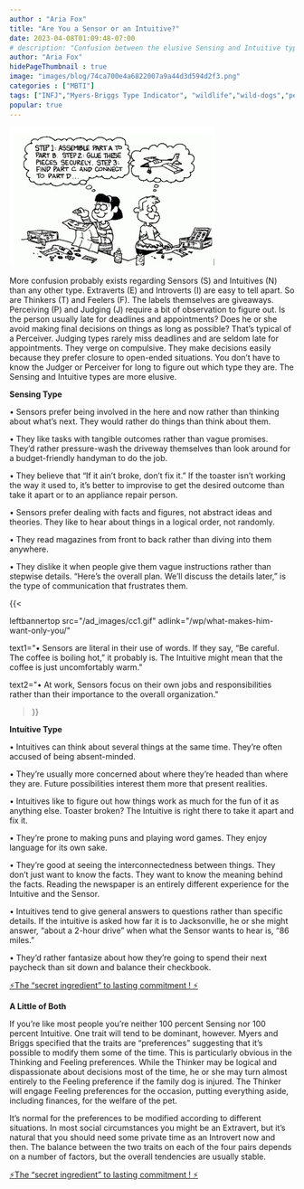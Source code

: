 ```yaml
---
author : "Aria Fox"
title: "Are You a Sensor or an Intuitive?"
date: 2023-04-08T01:09:48-07:00
# description: "Confusion between the elusive Sensing and Intuitive types."
author: "Aria Fox"
hidePageThumbnail : true 
image: "images/blog/74ca700e4a6822007a9a44d3d594d2f3.png"
categories : ["MBTI"]
tags: ["INFJ","Myers-Briggs Type Indicator", "wildlife","wild-dogs","pets","animal-welfare"]
popular: true
---
```



<!-- This is **bold** text, and this is *emphasized* text.
![infp_injf table](/infp_injf-table.jpg)
Visit the [Hugo](https://gohugo.io) website! -->

<!-- https://beaconstreetusa.com/wp/are-you-a-sensor-or-an-intuitive/-->

![Sensor or Intutive](/Sensor_Intuitive.jpg)

More confusion probably exists regarding Sensors (S) and Intuitives (N) than any other type. Extraverts (E) and Introverts (I) are easy to tell apart. So are Thinkers (T) and Feelers (F). The labels themselves are giveaways. Perceiving (P) and Judging (J) require a bit of observation to figure out. Is the person usually late for deadlines and appointments? Does he or she avoid making final decisions on things as long as possible? That’s typical of a Perceiver. Judging types rarely miss deadlines and are seldom late for appointments. They verge on compulsive. They make decisions easily because they prefer closure to open-ended situations. You don’t have to know the Judger or Perceiver for long to figure out which type they are.  The Sensing and Intuitive types are more elusive.

**Sensing Type**

• Sensors prefer being involved in the here and now rather than thinking about what’s next. They would rather do things than think about them.

• They like tasks with tangible outcomes rather than vague promises. They’d rather pressure-wash the driveway themselves than look around for a budget-friendly handyman to do the job.

• They believe that “If it ain’t broke, don’t fix it.” If the toaster isn’t working the way it used to, it’s better to improvise to get the desired outcome than take it apart or to an appliance repair person.

• Sensors prefer dealing with facts and figures, not abstract ideas and theories. They like to hear about things in a logical order, not randomly.

• They read magazines from front to back rather than diving into them anywhere.

• They dislike it when people give them vague instructions rather than stepwise details. “Here’s the overall plan. We’ll discuss the details later,” is the type of communication that frustrates them.

{{< 

leftbannertop src="/ad_images/cc1.gif" adlink="/wp/what-makes-him-want-only-you/"  

text1="• Sensors are literal in their use of words. If they say, “Be careful. The coffee is boiling hot,” it probably is. The Intuitive might mean that the coffee is just uncomfortably warm." 

text2="• At work, Sensors focus on their own jobs and responsibilities rather than their importance to the overall organization."

>}}


**Intuitive Type**

• Intuitives can think about several things at the same time. They’re often accused of being absent-minded.

• They’re usually more concerned about where they’re headed than where they are. Future possibilities interest them more that present realities.

• Intuitives like to figure out how things work as much for the fun of it as anything else. Toaster broken? The Intuitive is right there to take it apart and fix it.

• They’re prone to making puns and playing word games. They enjoy language for its own sake.

• They’re good at seeing the interconnectedness between things. They don’t just want to know the facts. They want to know the meaning behind the facts. Reading the newspaper is an entirely different experience for the Intuitive and the Sensor.

• Intuitives tend to give general answers to questions rather than specific details. If the intuitive is asked how far it is to Jacksonville, he or she might answer, “about a 2-hour drive” when what the Sensor wants to hear is, “86 miles.”

• They’d rather fantasize about how they’re going to spend their next paycheck than sit down and balance their checkbook.

<p><a id="aflink" href="https://hop.clickbank.net/?affiliate=klayu&vendor=hissecret&lp=0" class="one" target="_blank" title="⚡The “secret ingredient” to lasting commitment ! ⚡">⚡The “secret ingredient” to lasting commitment ! ⚡</a></p>

**A Little of Both**

If you’re like most people you’re neither 100 percent Sensing nor 100 percent Intuitive.  One trait will tend to be dominant, however. Myers and Briggs specified that the traits are “preferences” suggesting that it’s possible to modify them some of the time. This is particularly obvious in the Thinking and Feeling preferences. While the Thinker may be logical and dispassionate about decisions most of the time, he or she may  turn almost entirely to the Feeling preference if the family dog is injured. The Thinker will engage Feeling preferences for the occasion, putting everything aside, including finances, for the welfare of the pet.

It’s normal for the preferences to be modified according to different situations. In most social circumstances you might be an Extravert, but it’s natural that you should need some private time as an Introvert now and then. The balance between the two traits on each of the four pairs depends on a number of factors, but the overall tendencies are usually stable.

<p><a id="aflink" href="https://hop.clickbank.net/?affiliate=klayu&vendor=hissecret&lp=0" class="one" target="_blank" title="⚡The “secret ingredient” to lasting commitment ! ⚡">⚡The “secret ingredient” to lasting commitment ! ⚡</a></p>